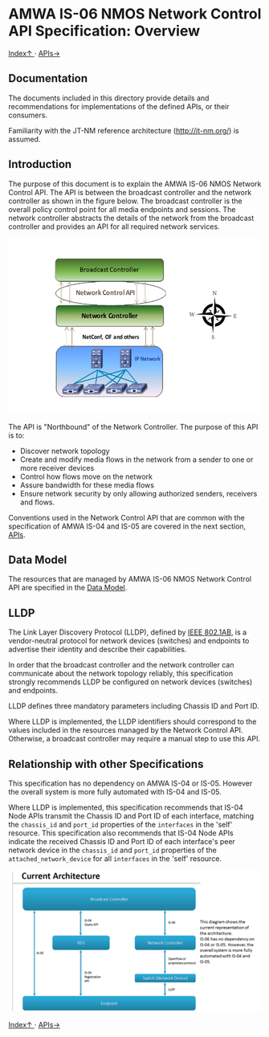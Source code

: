 # AMWA IS-06 NMOS Network Control API Specification: Overview

[ Index↑ ](..) · [APIs→](2.0._APIs.md)



## Documentation

The documents included in this directory provide details and recommendations for implementations of the defined APIs, or their consumers.

Familiarity with the JT-NM reference architecture (<http://jt-nm.org/>) is assumed.

## Introduction

The purpose of this document is to explain the AMWA IS-06 NMOS Network Control API. The API is between the broadcast controller and the network controller as shown in the figure below. The broadcast controller is the overall policy control point for all media endpoints and sessions. The network controller abstracts the details of the network from the broadcast controller and provides an API for all required network services.

![System Diagram](images/BC-NC.png)

The API is "Northbound" of the Network Controller. The purpose of this API is to:
* Discover network topology
* Create and modify media flows in the network from a sender to one or more receiver devices
* Control how flows move on the network
* Assure bandwidth for these media flows
* Ensure network security by only allowing authorized senders, receivers and flows.

Conventions used in the Network Control API that are common with the specification of AMWA IS-04 and IS-05 are covered in the next section, [APIs](2.0._APIs.md).

## Data Model

The resources that are managed by AMWA IS-06 NMOS Network Control API are specified in the [Data Model](3.0._Data_Model.md).

## LLDP

The Link Layer Discovery Protocol (LLDP), defined by [IEEE 802.1AB](https://standards.ieee.org/standard/802_1AB-2016.html), is a vendor-neutral protocol for network devices (switches) and endpoints to advertise their identity and describe their capabilities.

In order that the broadcast controller and the network controller can communicate about the network topology reliably, this specification strongly recommends LLDP be configured on network devices (switches) and endpoints.

LLDP defines three mandatory parameters including Chassis ID and Port ID.

Where LLDP is implemented, the LLDP identifiers should correspond to the values included in the resources managed by the Network Control API. Otherwise, a broadcast controller may require a manual step to use this API.

## Relationship with other Specifications

This specification has no dependency on AMWA IS-04 or IS-05. However the overall system is more fully automated with IS-04 and IS-05.

Where LLDP is implemented, this specification recommends that IS-04 Node APIs transmit the Chassis ID and Port ID of each interface, matching the `chassis_id` and `port_id` properties of the `interfaces` in the 'self' resource.
This specification also recommends that IS-04 Node APIs indicate the received Chassis ID and Port ID of each interface's peer network device in the `chassis_id` and `port_id` properties of the `attached_network_device` for all `interfaces` in the 'self' resource.

![Architecture Diagram](images/CurrentArchitecture.png)

[ Index↑ ](..) · [APIs→](2.0._APIs.md)
